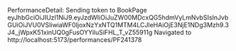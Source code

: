 PerformanceDetail: Sending token to BookPage eyJhbGciOiJIUzI1NiJ9.eyJzdWIiOiJuZW00MDcxQG5hdmVyLmNvbSIsInJvbGUiOiJVU0VSIiwiaWF0IjoxNzYxNTQ1MTM4LCJleHAiOjE3NjE1NDg3Mzh9.3J4_jWpxK51xinUQ0gFusOYYiluSiFHL_T_vZ55911g
Navigated to http://localhost:5173/performances/PF241378